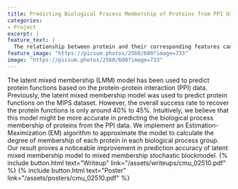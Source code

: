 ```yaml
---
title: Predicting Biological Process Membership of Proteins from PPI Using LMM Model
categories:
- Project
excerpt: |
feature_text: |
  The relationship between protein and their corresponding features can resemble a mix-membership relation...
feature_image: "https://picsum.photos/2560/600?image=733"
image: "https://picsum.photos/2560/600?image=733"
---
```


The latent mixed membership (LMM) model has been used to predict protein functions based on the protein-protein interaction (PPI) data. Previously, the latent mixed membership model was used to predict protein functions on the MIPS dataset. However,
the overall success rate to recover the protein functions
is only around 40% to 45%. Intuitively, we believe
that this model might be more accurate in predicting
the biological process membership of proteins
from the PPI data. We implement an Estimation-
Maximization (EM) algorithm to approximate the
model to calculate the degree of membership of each
protein in each biological process group. Our result
proves a noticeable improvement in prediction accuracy
of latent mixed membership model to mixed
membership stochastic blockmodel.
{% include button.html text="Writeup" link="/assets/writeups/cmu_02510.pdf" %} {% include button.html text="Poster" link="/assets/posters/cmu_02510.pdf" %}

